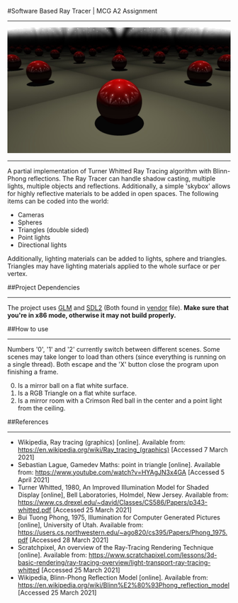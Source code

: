 [BallImage]: mainImage.jpg "Red Ball in a room of mirrors"
[VendorFolder]: vendor "vendor"
[GLM]: https://github.com/g-truc/glm "GLM Github page"
[SDL2]: https://github.com/libsdl-org/SDL "SDL Githun page"

#Software Based Ray Tracer | MCG A2 Assignment
___
![BallImage]
___
A partial implementation of Turner Whitted Ray Tracing algorithm with Blinn-Phong reflections. The Ray Tracer can
handle shadow casting, multiple lights, multiple objects and reflections. Additionally, a simple 'skybox' allows for
highly reflective materials to be added in open spaces. The following items can be coded into the world:

- Cameras
- Spheres
- Triangles (double sided)
- Point lights
- Directional lights

Additionally, lighting materials can be added to lights, sphere and triangles. Triangles may have lighting materials
applied to the whole surface or per vertex.

##Project Dependencies
___
The project uses [GLM] and [SDL2] (Both found in [vendor][VendorFolder] file).
**Make sure that you're in x86 mode, otherwise it may not build properly.**

##How to use
___
Numbers '0', '1' and '2' currently switch between different scenes. Some scenes may take longer to load than others
(since everything is running on a single thread). Both escape and the 'X' button close the program upon finishing a
frame.

0. Is a mirror ball on a flat white surface.
1. Is a RGB Triangle on a flat white surface.
2. Is a mirror room with a Crimson Red ball in the center and a point light from the ceiling.

##References
___
- Wikipedia, Ray tracing (graphics) [online]. Available from: https://en.wikipedia.org/wiki/Ray_tracing_(graphics) 
  [Accessed 7 March 2021]
- Sebastian Lague, Gamedev Maths: point in triangle [online]. Available from: 
  https://www.youtube.com/watch?v=HYAgJN3x4GA [Accessed 5 April 2021]
- Turner Whitted, 1980, An Improved Illumination Model for Shaded Display [online], Bell Laboratories, Holmdel, New 
  Jersey. Available from: https://www.cs.drexel.edu/~david/Classes/CS586/Papers/p343-whitted.pdf [Accessed 25 March 
  2021]
- Bui Tuong Phong, 1975, Illumination for Computer Generated Pictures [online], University of Utah. Available from: 
  https://users.cs.northwestern.edu/~ago820/cs395/Papers/Phong_1975.pdf [Accessed 28 March 2021]
- Scratchpixel, An overview of the Ray-Tracing Rendering Technique [online]. Available from: 
  https://www.scratchapixel.com/lessons/3d-basic-rendering/ray-tracing-overview/light-transport-ray-tracing-whitted 
  [Accessed 25 March 2021]
- Wikipedia, Blinn-Phong Reflection Model [online]. Available from: 
  https://en.wikipedia.org/wiki/Blinn%E2%80%93Phong_reflection_model [Accessed 25 March 2021]
